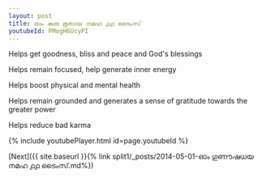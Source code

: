 ```yaml
---
layout: post
title: ഓം കുരു ഭൂതായ നമഹ ൧൧ ടൈംസ്
youtubeId: PMogH6UcyPI
---
```

 
 
Helps get goodness, bliss and peace and God's blessings
 
Helps remain focused, help generate inner energy 
 
Helps boost physical and mental health 
 
Helps remain grounded and generates a sense of gratitude towards the greater power 
 
Helps reduce bad karma
 
 
 
 


{% include youtubePlayer.html id=page.youtubeId %}
 
[Next]({{ site.baseurl }}{% link  split1/_posts/2014-05-01-ഓം ഗുണൗഷധയ നമഹ ൧൧ ടൈംസ്.md%})
 
